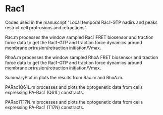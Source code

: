# Rac1

Codes used in the manuscript "Local temporal Rac1-GTP nadirs and peaks restrict cell protrusions and retractions".

Rac.m processes the window sampled Rac1 FRET biosensor and traction force data to get the Rac1-GTP and traction force dynamics around membrane prtrusion/retraction initiation/Vmax.

RhoA.m processes the window sampled RhoA FRET biosensor and traction force data to get the Rac1-GTP and traction force dynamics around membrane prtrusion/retraction initiation/Vmax.

SummaryPlot.m plots the results from Rac.m and RhoA.m.

PARac1Q61L.m processes and plots the optogenetic data from cells expressing PA-Rac1 (Q61L) constracts.

PARac1T17N.m processes and plots the optogenetic data from cells expressing PA-Rac1 (T17N) constracts.
